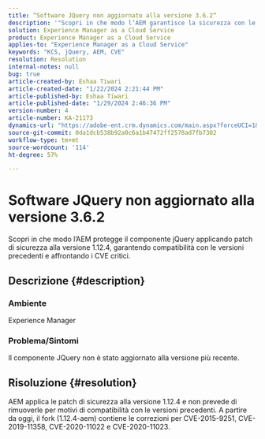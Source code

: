 ```yaml
---
title: “Software JQuery non aggiornato alla versione 3.6.2“
description: '"Scopri in che modo l’AEM garantisce la sicurezza con le patch su jQuery 1.12.4, mantenendo la compatibilità con le versioni precedenti".'
solution: Experience Manager as a Cloud Service
product: Experience Manager as a Cloud Service
applies-to: "Experience Manager as a Cloud Service"
keywords: "KCS, jQuery, AEM, CVE"
resolution: Resolution
internal-notes: null
bug: true
article-created-by: Eshaa Tiwari
article-created-date: "1/22/2024 2:21:44 PM"
article-published-by: Eshaa Tiwari
article-published-date: "1/29/2024 2:46:36 PM"
version-number: 4
article-number: KA-21173
dynamics-url: "https://adobe-ent.crm.dynamics.com/main.aspx?forceUCI=1&pagetype=entityrecord&etn=knowledgearticle&id=aa4f3d8c-31b9-ee11-a569-6045bd006b3d"
source-git-commit: 0da1dcb538b92a0c6a1b47472ff2578ad7fb7302
workflow-type: tm+mt
source-wordcount: '114'
ht-degree: 57%

---
```


# Software JQuery non aggiornato alla versione 3.6.2


Scopri in che modo l’AEM protegge il componente jQuery applicando patch di sicurezza alla versione 1.12.4, garantendo compatibilità con le versioni precedenti e affrontando i CVE critici.

## Descrizione {#description}


### <b>Ambiente</b>

Experience Manager

### <b>Problema/Sintomi</b>

Il componente JQuery non è stato aggiornato alla versione più recente.


## Risoluzione {#resolution}


AEM applica le patch di sicurezza alla versione 1.12.4 e non prevede di rimuoverle per motivi di compatibilità con le versioni precedenti. A partire da oggi, il fork (1.12.4-aem) contiene le correzioni per CVE-2015-9251, CVE-2019-11358, CVE-2020-11022 e CVE-2020-11023.
